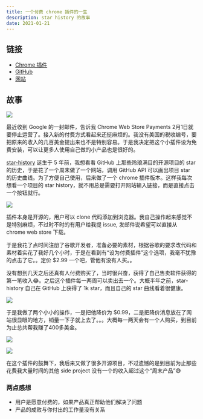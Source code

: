 ```yaml
---
title: 一个付费 chrome 插件的一生
description: star history 的故事
date: 2021-01-21
---
```


## 链接

- [Chrome 插件](https://chrome.google.com/webstore/detail/iijibbcdddbhokfepbblglfgdglnccfn)
- [GitHub](https://github.com/timqian/star-history)
- [网站](https://star-history.t9t.io/)

## 故事

![](https://i.v2ex.co/J5pyh6aH.png)

最近收到 Google 的一封邮件，告诉我 Chrome Web Store Payments 2月1日就要停止运营了。接入新的付费方式看起来还挺麻烦的。我没有美国的税收编号，要把原来的收入的几百美金提出来也不是特别容易。于是我决定把这个小插件设为免费安装，可以让更多人使用自己做的小产品也是很好的。


[star-history](https://github.com/timqian/star-history) 诞生于 5 年前，我想看看 GitHub 上那些玲琅满目的开源项目的 star 的历史，于是花了一个周末做了一个网站，调用 GitHub API 可以画出项目 star 的历史曲线。为了方便自己使用，后来做了一个 chrome 插件版本。这样我每次想看一个项目的 star history，就不用总是需要打开网站输入链接，而是直接点击一个按钮就行。

![](https://i.v2ex.co/345TEcCd.png)

插件本身是开源的，用户可以 clone 代码添加到浏览器。我自己操作起来感觉不是特别麻烦，不过时不时的有用户给我提 issue, 发邮件说希望可以直接从 chrome web store 下载。

于是我花了点时间注册了谷歌开发者，准备必要的素材，根据谷歌的要求改代码和素材着实花了我好几个小时，于是在看到有“设为付费插件”这个选项，我毫不犹豫的点击了它。。定价 $2.99 一个吧，管他有没有人买。。

没有想到几天之后还真有人付费购买了，当时很兴奋，获得了自己售卖软件获得的第一笔收入😂。之后这个插件每一两周可以卖出去一个。大概半年之前，star-history 自己在 GitHub 上获得了 1k star，而且自己的 star  曲线看着很健康。

![](https://i.v2ex.co/14WUkb4t.png)

于是我做了两个小小的操作，一是把他降价为 $0.99，二是把降价消息放在了网站很显眼的地方，销量一下子就上去了。。。大概每一两天会有一个人购买，到目前为止总共帮我赚了400多美金。

![](https://i.v2ex.co/Qi0a9r07.png)

![](https://i.v2ex.co/N4JSU5co.png)

在这个插件的鼓舞下，我后来又做了很多开源项目，不过遗憾的是到目前为止那些花费我大量时间的其他 side project 没有一个的收入超过这个“周末产品”😅 

### 两点感想

- 用户是愿意付费的，如果产品真正帮助他们解决了问题
- 产品的成败与你付出的工作量没有关系

